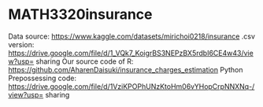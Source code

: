 # MATH3320insurance

Data source:
https://www.kaggle.com/datasets/mirichoi0218/insurance
.csv version:
https://drive.google.com/file/d/1_VQk7_KoigrBS3NEPzBX5rdbI6CE4w43/view?usp=
sharing
Our source code of R:
https://github.com/AharenDaisuki/insurance_charges_estimation
Python Prepossessing code:
https://drive.google.com/file/d/1VziKPOPhUNzKtoHm06vYHopCrpNNXNq-/view?usp=
sharing